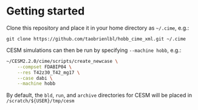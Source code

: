 # Getting started

Clone this repository and place it in your home directory as `~/.cime`, e.g.:

`git clone https://github.com/taobrienlbl/hobb_cime_xml.git ~/.cime`

CESM simulations can then be run by specifying `--machine hobb`, e.g.:

```bash
~/CESM2.2.0/cime/scripts/create_newcase \
    --compset FDABIP04 \
    --res T42z30_T42_mg17 \
    --case dabi \
    --machine hobb
```

By default, the `bld`, `run`, and `archive` directories for CESM will be placed in `/scratch/${USER}/tmp/cesm`


